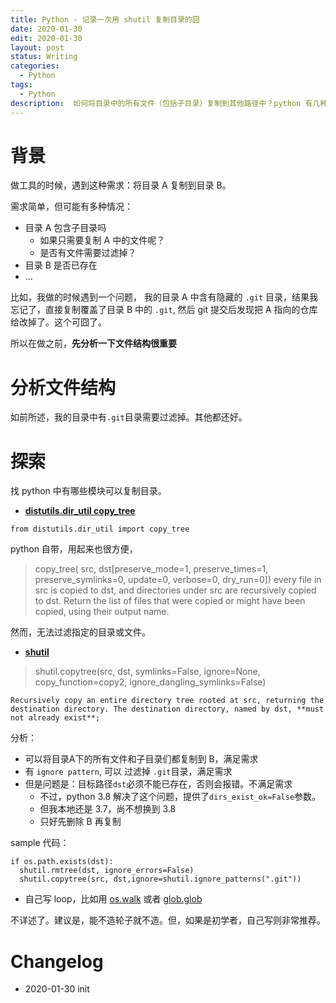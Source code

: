 ```yaml
---
title: Python - 记录一次用 shutil 复制目录的囧
date: 2020-01-30
edit: 2020-01-30
layout: post
status: Writing
categories:
  - Python
tags:
  - Python
description:  如何将目录中的所有文件（包括子目录）复制到其他路径中？python 有几种方法，分别尝试下。教训是，复制之前最好分析下文件结构，把一些干扰项如 `.git` 过滤掉。
---
```


# 背景

做工具的时候，遇到这种需求：将目录 A 复制到目录 B。

需求简单，但可能有多种情况：

- 目录 A 包含子目录吗
  - 如果只需要复制 A 中的文件呢？
  - 是否有文件需要过滤掉？
- 目录 B 是否已存在
- ...

比如，我做的时候遇到一个问题， 我的目录 A 中含有隐藏的 `.git` 目录，结果我忘记了，直接复制覆盖了目录 B 中的 `.git`, 然后 git 提交后发现把 A 指向的仓库给改掉了。这个可囧了。

所以在做之前，**先分析一下文件结构很重要**

# 分析文件结构

如前所述，我的目录中有`.git`目录需要过滤掉。其他都还好。

# 探索

找 python 中有哪些模块可以复制目录。

- **[distutils.dir_util copy_tree](https://docs.python.org/2.4/dist/module-distutils.dirutil.html)**

```
from distutils.dir_util import copy_tree
```

python 自带，用起来也很方便，

> copy_tree( 	src, dst[preserve_mode=1, preserve_times=1, preserve_symlinks=0, update=0, verbose=0, dry_run=0])
    every file in src is copied to dst, and directories under src are recursively copied to dst. Return the list of files that were copied or might have been copied, using their output name. 

然而，无法过滤指定的目录或文件。

- **[shutil](https://docs.python.org/3.7/library/shutil.html)**

>  shutil.copytree(src, dst, symlinks=False, ignore=None, copy_function=copy2, ignore_dangling_symlinks=False)

    Recursively copy an entire directory tree rooted at src, returning the destination directory. The destination directory, named by dst, **must not already exist**; 

分析：

- 可以将目录A下的所有文件和子目录们都复制到 B，满足需求
- 有 `ignore pattern`, 可以 过滤掉 `.git`目录，满足需求
- 但是问题是：目标路径`dst`必须不能已存在，否则会报错。不满足需求
  - 不过，python 3.8 解决了这个问题，提供了`dirs_exist_ok=False`参数。
  - 但我本地还是 3.7，尚不想换到 3.8
  - 只好先删除 B 再复制

sample 代码：

```
if os.path.exists(dst):
  shutil.rmtree(dst, ignore_errors=False)
  shutil.copytree(src, dst,ignore=shutil.ignore_patterns(".git"))
```

- 自己写 loop，比如用 [os.walk](https://docs.python.org/3.7/library/os.html?highlight=os%20walk#os.walk) 或者 [glob.glob](https://docs.python.org/3.7/library/glob.html)

不详述了。建议是，能不造轮子就不造。但，如果是初学者，自己写则非常推荐。

# Changelog
- 2020-01-30 init